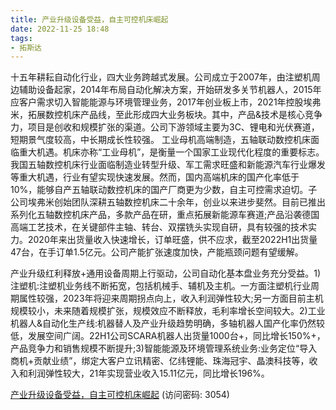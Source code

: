 ```yaml
---
title: 产业升级设备受益，自主可控机床崛起
date: 2022-11-25 18:48
tags:
- 拓斯达
---
```

十五年耕耘自动化行业，四大业务跨越式发展。公司成立于2007年，由注塑机周边辅助设备起家，2014年布局自动化解决方案，开始研发多关节机器人，2015年应客户需求切入智能能源与环境管理业务，2017年创业板上市，2021年控股埃弗米，拓展数控机床产品线，至此形成四大业务板块。其中，产品&技术是核心竞争力，项目是创收和规模扩张的渠道。公司下游领域主要为3C、锂电和光伏赛道，短期景气度较高，中长期成长性较强。
工业母机高端制造，五轴联动数控机床面临重大机遇。机床亦称“工业母机”，是衡量一个国家工业现代化程度的重要标志。我国五轴数控机床行业面临制造业转型升级、军工需求旺盛和新能源汽车行业爆发等重大机遇，行业有望实现快速发展。然而，国内高端机床的国产化率低于10%，能够自产五轴联动数控机床的国产厂商更为少数，自主可控需求迫切。子公司埃弗米创始团队深耕五轴数控机床二十余年，创业以来进步斐然。目前已推出系列化五轴数控机床产品，多款产品在研，重点拓展新能源车赛道;产品沿袭德国高端工艺技术，在关键部件主轴、转台、双摆铣头实现自研，具有较强的技术实力。2020年来出货量收入快速增长，订单旺盛，供不应求，截至2022H1出货量47台，在手订单1.5亿元。公司产能扩张速度加快，产能瓶颈问题有望缓解。
<!-- more -->
产业升级红利释放+通用设备周期上行驱动，公司自动化基本盘业务充分受益。1)注塑机:注塑机业务线不断拓宽，包括机械手、辅机及主机。一方面注塑机行业周期属性较强，2023年将迎来周期拐点向上，收入利润弹性较大;另一方面目前主机规模较小，未来随着规模扩张，规模效应不断释放，毛利率增长空间较大。2)工业机器人&自动化生产线:机器替人及产业升级趋势明确，多轴机器人国产化率仍然较低，发展空间广阔。22H1公司SCARA机器人出货量1000台+，同比增长150%+，产品竞争力和销售规模不断提升;3)智能能源及环境管理系统业务:业务定位“导入商机+贡献业绩”，绑定大客户立讯精密、亿纬锂能、珠海冠宇、晶澳科技等，收入和利润弹性较大，21年实现营业收入15.11亿元，同比增长196%。

[产业升级设备受益，自主可控机床崛起](https://url12.ctfile.com/f/3948612-733912117-32c377?p=3054)
(访问密码: 3054)

